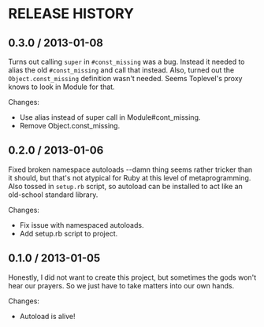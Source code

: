 # RELEASE HISTORY

## 0.3.0 / 2013-01-08

Turns out calling `super` in `#const_missing` was a bug. Instead it needed to
alias the old `#const_missing` and call that instead. Also, turned out the
`Object.const_missing` definition wasn't needed. Seems Toplevel's proxy knows
to look in Module for that.

Changes:

* Use alias instead of super call in Module#cont_missing.
* Remove Object.const_missing.


## 0.2.0 / 2013-01-06

Fixed broken namespace autoloads --damn thing seems rather tricker
than it should, but that's not atypical for Ruby at this level of
metaprogramming. Also tossed in `setup.rb` script, so autoload can 
be installed to act like an old-school standard library.

Changes:

* Fix issue with namespaced autoloads.
* Add setup.rb script to project.


## 0.1.0 / 2013-01-05

Honestly, I did not want to create this project, but sometimes the gods won't
hear our prayers. So we just have to take matters into our own hands.

Changes:

* Autoload is alive!

